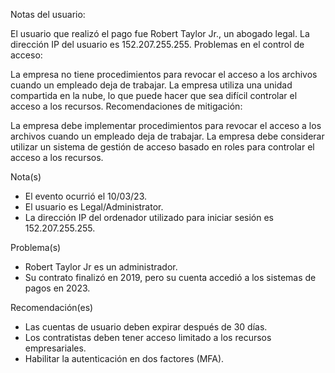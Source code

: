 Notas del usuario:

El usuario que realizó el pago fue Robert Taylor Jr., un abogado legal.
La dirección IP del usuario es 152.207.255.255.
Problemas en el control de acceso:

La empresa no tiene procedimientos para revocar el acceso a los archivos cuando un empleado deja de trabajar.
La empresa utiliza una unidad compartida en la nube, lo que puede hacer que sea difícil controlar el acceso a los recursos.
Recomendaciones de mitigación:

La empresa debe implementar procedimientos para revocar el acceso a los archivos cuando un empleado deja de trabajar.
La empresa debe considerar utilizar un sistema de gestión de acceso basado en roles para controlar el acceso a los recursos.



Nota(s)

* El evento ocurrió el 10/03/23.
* El usuario es Legal/Administrator.
* La dirección IP del ordenador utilizado para iniciar sesión es 152.207.255.255.

Problema(s)

* Robert Taylor Jr es un administrador.
* Su contrato finalizó en 2019, pero su cuenta accedió a los sistemas de pagos en 2023.

Recomendación(es)

* Las cuentas de usuario deben expirar después de 30 días.
* Los contratistas deben tener acceso limitado a los recursos empresariales.
* Habilitar la autenticación en dos factores (MFA). 